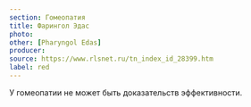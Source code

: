 ```yaml
---
section: Гомеопатия
title: Фарингол Эдас
photo: 
other: [Pharyngol Edas]
producer: 
source: https://www.rlsnet.ru/tn_index_id_28399.htm
label: red
---
```


У гомеопатии не может быть доказательств эффективности.
